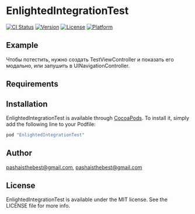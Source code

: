 # EnlightedIntegrationTest

[![CI Status](http://img.shields.io/travis/pashaisthebest@gmail.com/EnlightedIntegrationTest.svg?style=flat)](https://travis-ci.org/pashaisthebest@gmail.com/EnlightedIntegrationTest)
[![Version](https://img.shields.io/cocoapods/v/EnlightedIntegrationTest.svg?style=flat)](http://cocoapods.org/pods/EnlightedIntegrationTest)
[![License](https://img.shields.io/cocoapods/l/EnlightedIntegrationTest.svg?style=flat)](http://cocoapods.org/pods/EnlightedIntegrationTest)
[![Platform](https://img.shields.io/cocoapods/p/EnlightedIntegrationTest.svg?style=flat)](http://cocoapods.org/pods/EnlightedIntegrationTest)

## Example

Чтобы потестить, нужно создать TestViewController и показать его модально, или запушить в UINavigationController.

## Requirements

## Installation

EnlightedIntegrationTest is available through [CocoaPods](http://cocoapods.org). To install
it, simply add the following line to your Podfile:

```ruby
pod "EnlightedIntegrationTest"
```

## Author

pashaisthebest@gmail.com, pashaisthebest@gmail.com

## License

EnlightedIntegrationTest is available under the MIT license. See the LICENSE file for more info.
